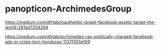 # panopticon-ArchimedesGroup

https://medium.com/dfrlab/inauthentic-israeli-facebook-assets-target-the-world-281ad7254264

https://medium.com/dfrlab/archimedes-ran-politically-charged-facebook-ads-in-crisis-torn-honduras-1137f355e159
